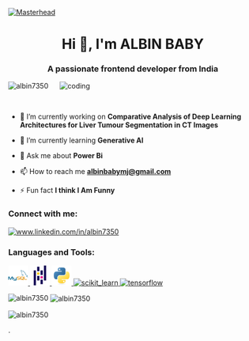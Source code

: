[![Masterhead](https://raw.githubusercontent.com/simon-zerisenay/simon-zerisenay/main/work.gif)](https://albin7350.io)
<h1 align="center">Hi 👋, I'm ALBIN BABY</h1>
<h3 align="center">A passionate frontend developer from India</h3>
<img align ="right" alt ="coding" width ="400" src="https://media.tenor.com/GfSX-u7VGM4AAAAM/coding.gif">

<p align="left"> <img src="https://komarev.com/ghpvc/?username=albin7350&label=Profile%20views&color=0e75b6&style=flat" alt="albin7350" /> </p>

<p align="left"> <a href="https://twitter.com/" target="blank"><img src="https://img.shields.io/twitter/follow/?logo=twitter&style=for-the-badge" alt="" /></a> </p>

- 🔭 I’m currently working on **Comparative Analysis of Deep Learning Architectures for Liver Tumour Segmentation in CT Images**

- 🌱 I’m currently learning **Generative AI**

- 💬 Ask me about **Power Bi**

- 📫 How to reach me **albinbabymj@gmail.com**

- ⚡ Fun fact **I think I Am Funny**

<h3 align="left">Connect with me:</h3>
<p align="left">
<a href="https://linkedin.com/in/www.linkedin.com/in/albin7350" target="blank"><img align="center" src="https://raw.githubusercontent.com/rahuldkjain/github-profile-readme-generator/master/src/images/icons/Social/linked-in-alt.svg" alt="www.linkedin.com/in/albin7350" height="30" width="40" /></a>
</p>

<h3 align="left">Languages and Tools:</h3>
<p align="left"> <a href="https://www.mysql.com/" target="_blank" rel="noreferrer"> <img src="https://raw.githubusercontent.com/devicons/devicon/master/icons/mysql/mysql-original-wordmark.svg" alt="mysql" width="40" height="40"/> </a> <a href="https://pandas.pydata.org/" target="_blank" rel="noreferrer"> <img src="https://raw.githubusercontent.com/devicons/devicon/2ae2a900d2f041da66e950e4d48052658d850630/icons/pandas/pandas-original.svg" alt="pandas" width="40" height="40"/> </a> <a href="https://www.python.org" target="_blank" rel="noreferrer"> <img src="https://raw.githubusercontent.com/devicons/devicon/master/icons/python/python-original.svg" alt="python" width="40" height="40"/> </a> <a href="https://scikit-learn.org/" target="_blank" rel="noreferrer"> <img src="https://upload.wikimedia.org/wikipedia/commons/0/05/Scikit_learn_logo_small.svg" alt="scikit_learn" width="40" height="40"/> </a> <a href="https://www.tensorflow.org" target="_blank" rel="noreferrer"> <img src="https://www.vectorlogo.zone/logos/tensorflow/tensorflow-icon.svg" alt="tensorflow" width="40" height="40"/> </a> </p>

<p><img align="left" src="https://github-readme-stats.vercel.app/api/top-langs?username=albin7350&show_icons=true&locale=en&layout=compact" alt="albin7350" /></p>

<p>&nbsp;<img align="center" src="https://github-readme-stats.vercel.app/api?username=albin7350&show_icons=true&locale=en" alt="albin7350" /></p>

<p><img align="center" src="https://github-readme-streak-stats.herokuapp.com/?user=albin7350&" alt="albin7350" /></p>
.
